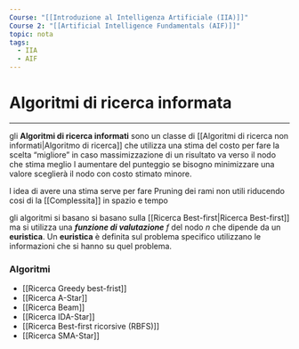 ```yaml
---
Course: "[[Introduzione al Intelligenza Artificiale (IIA)]]"
Course 2: "[[Artificial Intelligence Fundamentals (AIF)]]"
topic: nota
tags:
  - IIA
  - AIF
---
```


# Algoritmi di ricerca informata
---
gli **Algoritmi di ricerca informati** sono un classe di [[Algoritmi di ricerca non informati|Algoritmo di ricerca]] che utilizza una stima del costo per fare la scelta “migliore” in caso massimizzazione di un risultato va verso il nodo che stima meglio l aumentare del punteggio se bisogno minimizzare una valore sceglierà il nodo con costo stimato minore.

l idea di avere una stima serve per fare Pruning dei rami non utili riducendo cosi di la [[Complessita]] in spazio e tempo


gli algoritmi si basano si basano sulla [[Ricerca Best-first|Ricerca Best-first]] ma si utilizza una **_funzione di valutazione_** $f$ del nodo $n$  che dipende da un **euristica**. Un **euristica** è definita sul problema specifico utilizzano le informazioni che si hanno su quel problema.





### Algoritmi
- [[Ricerca Greedy best-frist]]
- [[Ricerca A-Star]]
- [[Ricerca Beam]]
- [[Ricerca IDA-Star]]
- [[Ricerca Best-first ricorsive (RBFS)]]
- [[Ricerca SMA-Star]]
